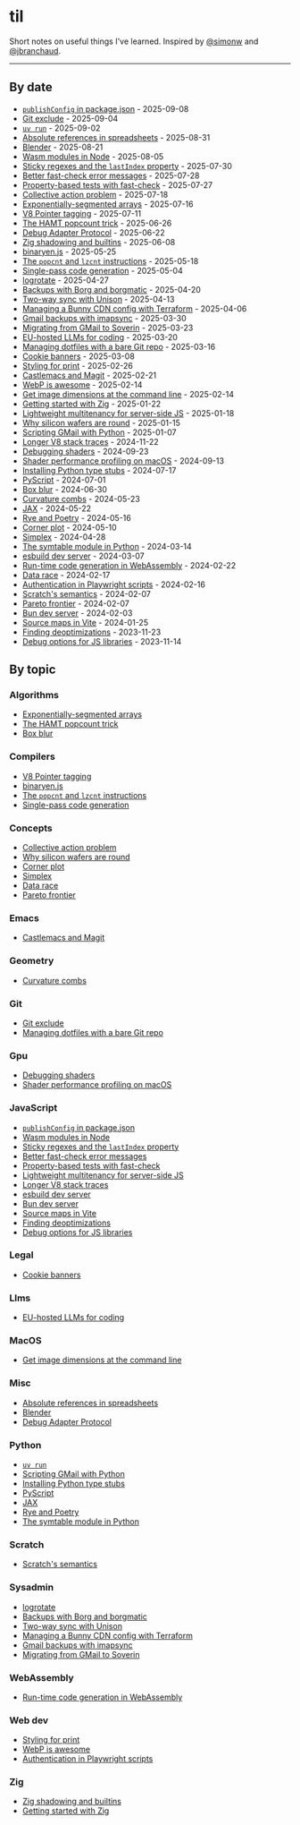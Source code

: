 # til

Short notes on useful things I've learned. Inspired by [@simonw](https://github.com/simonw/til) and [@jbranchaud](https://github.com/jbranchaud/til).

---

## By date

- [`publishConfig` in package.json](./js/2025-09-08-package-json-publishConfig.md) - 2025-09-08
- [Git exclude](./git/2025-09-04-Git-exclude.md) - 2025-09-04
- [`uv run`](./python/2025-09-02-uv-run.md) - 2025-09-02
- [Absolute references in spreadsheets](./misc/2025-08-31-Absolute-references-in-spreadsheets.md) - 2025-08-31
- [Blender](./misc/2025-08-21-Blender.md) - 2025-08-21
- [Wasm modules in Node](./js/2025-08-05-Wasm-modules-in-Node.md) - 2025-08-05
- [Sticky regexes and the `lastIndex` property](./js/2025-07-30-Sticky-regexes-and-the-lastIndex-property.md) - 2025-07-30
- [Better fast-check error messages](./js/2025-07-28-Better-fast-check-error-messages.md) - 2025-07-28
- [Property-based tests with fast-check](./js/2025-07-27-Property-based-tests-with-fast-check.md) - 2025-07-27
- [Collective action problem](./concepts/2025-07-18-Collective-action-problem.md) - 2025-07-18
- [Exponentially-segmented arrays](./algorithms/2025-07-16-Exponentially-segmented-arrays.md) - 2025-07-16
- [V8 Pointer tagging](./compilers/2025-07-11-v8-pointer-tagging.md) - 2025-07-11
- [The HAMT popcount trick](./algorithms/2025-06-26-The-HAMT-popcount-trick.md) - 2025-06-26
- [Debug Adapter Protocol](./misc/2025-06-22-debug-adapter-protocol.md) - 2025-06-22
- [Zig shadowing and builtins](./zig/2025-06-08-Zig-shadowing-and-builtins.md) - 2025-06-08
- [binaryen.js](./compilers/2025-05-25-binaryen.js.md) - 2025-05-25
- [The `popcnt` and `lzcnt` instructions](./compilers/2025-05-18-popcnt-and-lzcnt.md) - 2025-05-18
- [Single-pass code generation](./compilers/2025-05-04-Single-pass-code-generation.md) - 2025-05-04
- [logrotate](./sysadmin/2025-04-27-Logrotate.md) - 2025-04-27
- [Backups with Borg and borgmatic](./sysadmin/2025-04-20-Backups-with-borg-and-borgmatic.md) - 2025-04-20
- [Two-way sync with Unison](./sysadmin/2025-04-13-Two-way-sync-with-Unison.md) - 2025-04-13
- [Managing a Bunny CDN config with Terraform](./sysadmin/2025-04-06-Managing-a-Bunny-CDN-config-with-Terraform.md) - 2025-04-06
- [Gmail backups with imapsync](./sysadmin/2025-03-30-Gmail-backups-with-imapsync.md) - 2025-03-30
- [Migrating from GMail to Soverin](./sysadmin/2025-03-23-Migrating-from-GMail-to-Soverin.md) - 2025-03-23
- [EU-hosted LLMs for coding](./llms/2025-03-20-EU-hosted-llms-for-coding.md) - 2025-03-20
- [Managing dotfiles with a bare Git repo](./git/2025-03-16-Managing-dotfiles-with-a-bare-Git-repo.md) - 2025-03-16
- [Cookie banners](./legal/2025-03-08-Cookie-banners.md) - 2025-03-08
- [Styling for print](./webdev/2025-02-26-Styling-for-print.md) - 2025-02-26
- [Castlemacs and Magit](./emacs/2025-02-21-Castlemacs-and-Magit.md) - 2025-02-21
- [WebP is awesome](./webdev/2025-02-14-Webp-is-awesome.md) - 2025-02-14
- [Get image dimensions at the command line](./macOS/2025-02-14-Get-image-dimensions-at-the-command-line.md) - 2025-02-14
- [Getting started with Zig](./zig/2025-01-22-Getting-started-with-Zig.md) - 2025-01-22
- [Lightweight multitenancy for server-side JS](./js/2025-01-18-Lightweight-multitenancy.md) - 2025-01-18
- [Why silicon wafers are round](./concepts/2025-01-15-Why-silicon-wafers-are-round.md) - 2025-01-15
- [Scripting GMail with Python](./python/2025-01-07-scripting-GMail.md) - 2025-01-07
- [Longer V8 stack traces](./js/2024-11-22-Longer-Node-stack-traces.md) - 2024-11-22
- [Debugging shaders](./gpu/2024-09-23-Debugging-shaders.md) - 2024-09-23
- [Shader performance profiling on macOS](./gpu/2024-09-13-Shader-performance-profiling.md) - 2024-09-13
- [Installing Python type stubs](./python/2024-07-17-installing-Python-type-stubs.md) - 2024-07-17
- [PyScript](./python/2024-07-01-PyScript.md) - 2024-07-01
- [Box blur](./algorithms/2024-06-30-Box-blur.ipynb) - 2024-06-30
- [Curvature combs](./geometry/2024-05-23-Curvature-combs.ipynb) - 2024-05-23
- [JAX](./python/2024-05-22-JAX.md) - 2024-05-22
- [Rye and Poetry](./python/2024-05-16-Rye-and-Poetry.md) - 2024-05-16
- [Corner plot](./concepts/2024-05-10-Corner-plot.md) - 2024-05-10
- [Simplex](./concepts/2024-04-28-Simplex.md) - 2024-04-28
- [The symtable module in Python](./python/2024-03-14-The-symtable-module.md) - 2024-03-14
- [esbuild dev server](./js/2024-03-07-esbuild-dev-server.md) - 2024-03-07
- [Run-time code generation in WebAssembly](./wasm/2024-02-22-Run-time-code-generation.md) - 2024-02-22
- [Data race](./concepts/2024-02-17-Data-race.md) - 2024-02-17
- [Authentication in Playwright scripts](./webdev/2024-02-16-Authentication-in-Playwright-scripts.md) - 2024-02-16
- [Scratch's semantics](./scratch/2024-02-07-Scratch-looping-semantics.md) - 2024-02-07
- [Pareto frontier](./concepts/2024-02-07-Pareto-frontier.md) - 2024-02-07
- [Bun dev server](./js/2024-02-03-Bun-dev-server.md) - 2024-02-03
- [Source maps in Vite](./js/2024-01-25-Source-maps-in-Vite.md) - 2024-01-25
- [Finding deoptimizations](./js/2023-11-23-Finding-deoptimizations.md) - 2023-11-23
- [Debug options for JS libraries](./js/2023-11-14-Debug-options.md) - 2023-11-14

## By topic

### Algorithms

- [Exponentially-segmented arrays](./algorithms/2025-07-16-Exponentially-segmented-arrays.md)
- [The HAMT popcount trick](./algorithms/2025-06-26-The-HAMT-popcount-trick.md)
- [Box blur](./algorithms/2024-06-30-Box-blur.ipynb)

### Compilers

- [V8 Pointer tagging](./compilers/2025-07-11-v8-pointer-tagging.md)
- [binaryen.js](./compilers/2025-05-25-binaryen.js.md)
- [The `popcnt` and `lzcnt` instructions](./compilers/2025-05-18-popcnt-and-lzcnt.md)
- [Single-pass code generation](./compilers/2025-05-04-Single-pass-code-generation.md)

### Concepts

- [Collective action problem](./concepts/2025-07-18-Collective-action-problem.md)
- [Why silicon wafers are round](./concepts/2025-01-15-Why-silicon-wafers-are-round.md)
- [Corner plot](./concepts/2024-05-10-Corner-plot.md)
- [Simplex](./concepts/2024-04-28-Simplex.md)
- [Data race](./concepts/2024-02-17-Data-race.md)
- [Pareto frontier](./concepts/2024-02-07-Pareto-frontier.md)

### Emacs

- [Castlemacs and Magit](./emacs/2025-02-21-Castlemacs-and-Magit.md)

### Geometry

- [Curvature combs](./geometry/2024-05-23-Curvature-combs.ipynb)

### Git

- [Git exclude](./git/2025-09-04-Git-exclude.md)
- [Managing dotfiles with a bare Git repo](./git/2025-03-16-Managing-dotfiles-with-a-bare-Git-repo.md)

### Gpu

- [Debugging shaders](./gpu/2024-09-23-Debugging-shaders.md)
- [Shader performance profiling on macOS](./gpu/2024-09-13-Shader-performance-profiling.md)

### JavaScript

- [`publishConfig` in package.json](./js/2025-09-08-package-json-publishConfig.md)
- [Wasm modules in Node](./js/2025-08-05-Wasm-modules-in-Node.md)
- [Sticky regexes and the `lastIndex` property](./js/2025-07-30-Sticky-regexes-and-the-lastIndex-property.md)
- [Better fast-check error messages](./js/2025-07-28-Better-fast-check-error-messages.md)
- [Property-based tests with fast-check](./js/2025-07-27-Property-based-tests-with-fast-check.md)
- [Lightweight multitenancy for server-side JS](./js/2025-01-18-Lightweight-multitenancy.md)
- [Longer V8 stack traces](./js/2024-11-22-Longer-Node-stack-traces.md)
- [esbuild dev server](./js/2024-03-07-esbuild-dev-server.md)
- [Bun dev server](./js/2024-02-03-Bun-dev-server.md)
- [Source maps in Vite](./js/2024-01-25-Source-maps-in-Vite.md)
- [Finding deoptimizations](./js/2023-11-23-Finding-deoptimizations.md)
- [Debug options for JS libraries](./js/2023-11-14-Debug-options.md)

### Legal

- [Cookie banners](./legal/2025-03-08-Cookie-banners.md)

### Llms

- [EU-hosted LLMs for coding](./llms/2025-03-20-EU-hosted-llms-for-coding.md)

### MacOS

- [Get image dimensions at the command line](./macOS/2025-02-14-Get-image-dimensions-at-the-command-line.md)

### Misc

- [Absolute references in spreadsheets](./misc/2025-08-31-Absolute-references-in-spreadsheets.md)
- [Blender](./misc/2025-08-21-Blender.md)
- [Debug Adapter Protocol](./misc/2025-06-22-debug-adapter-protocol.md)

### Python

- [`uv run`](./python/2025-09-02-uv-run.md)
- [Scripting GMail with Python](./python/2025-01-07-scripting-GMail.md)
- [Installing Python type stubs](./python/2024-07-17-installing-Python-type-stubs.md)
- [PyScript](./python/2024-07-01-PyScript.md)
- [JAX](./python/2024-05-22-JAX.md)
- [Rye and Poetry](./python/2024-05-16-Rye-and-Poetry.md)
- [The symtable module in Python](./python/2024-03-14-The-symtable-module.md)

### Scratch

- [Scratch's semantics](./scratch/2024-02-07-Scratch-looping-semantics.md)

### Sysadmin

- [logrotate](./sysadmin/2025-04-27-Logrotate.md)
- [Backups with Borg and borgmatic](./sysadmin/2025-04-20-Backups-with-borg-and-borgmatic.md)
- [Two-way sync with Unison](./sysadmin/2025-04-13-Two-way-sync-with-Unison.md)
- [Managing a Bunny CDN config with Terraform](./sysadmin/2025-04-06-Managing-a-Bunny-CDN-config-with-Terraform.md)
- [Gmail backups with imapsync](./sysadmin/2025-03-30-Gmail-backups-with-imapsync.md)
- [Migrating from GMail to Soverin](./sysadmin/2025-03-23-Migrating-from-GMail-to-Soverin.md)

### WebAssembly

- [Run-time code generation in WebAssembly](./wasm/2024-02-22-Run-time-code-generation.md)

### Web dev

- [Styling for print](./webdev/2025-02-26-Styling-for-print.md)
- [WebP is awesome](./webdev/2025-02-14-Webp-is-awesome.md)
- [Authentication in Playwright scripts](./webdev/2024-02-16-Authentication-in-Playwright-scripts.md)

### Zig

- [Zig shadowing and builtins](./zig/2025-06-08-Zig-shadowing-and-builtins.md)
- [Getting started with Zig](./zig/2025-01-22-Getting-started-with-Zig.md)
